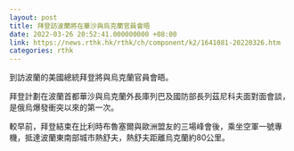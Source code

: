 ```yaml
---
layout: post
title: 拜登訪波蘭將在華沙與烏克蘭官員會晤
date: 2022-03-26 20:52:41.000000000 +08:00
link: https://news.rthk.hk/rthk/ch/component/k2/1641081-20220326.htm
categories: rthk
---
```


到訪波蘭的美國總統拜登將與烏克蘭官員會晤。

拜登計劃在波蘭首都華沙與烏克蘭外長庫列巴及國防部長列茲尼科夫面對面會談，是俄烏爆發衝突以來的第一次。

較早前，拜登結束在比利時布魯塞爾與歐洲盟友的三場峰會後，乘坐空軍一號專機，抵達波蘭東南部城市熱舒夫，熱舒夫距離烏克蘭約80公里。
